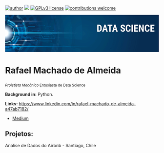 [![author](https://img.shields.io/badge/author-carlosfab-red.svg)](https://www.linkedin.com/in/carlosfab) [![](https://img.shields.io/badge/python-3.7+-blue.svg)](https://www.python.org/downloads/release/python-365/) [![GPLv3 license](https://img.shields.io/badge/License-GPLv3-blue.svg)](http://perso.crans.org/besson/LICENSE.html) [![contributions welcome](https://img.shields.io/badge/contributions-welcome-brightgreen.svg?style=flat)](https://github.com/carlosfab/data_science/issues)

<p align="center">
  <img src="banner.png" >
</p>

# Rafael Machado de Almeida
<sub>*Projetista Mecânico* Entusiasta de Data Science</sub>

**Background in:** Python.

**Links:**
https://www.linkedin.com/in/rafael-machado-de-almeida-a47ab7182/
* [Medium](https://medium.com/@rmalmeida2)


## Projetos:
Análise de Dados do Airbnb - Santiago, Chile

